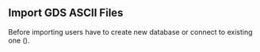 ## Import GDS ASCII Files

Before importing users have to create new database or connect to existing one ().